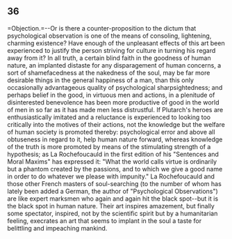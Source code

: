 ## 36

=Objection.=--Or is there a counter-proposition to the dictum that
psychological observation is one of the means of consoling, lightening,
charming existence? Have enough of the unpleasant effects of this art
been experienced to justify the person striving for culture in turning
his regard away from it? In all truth, a certain blind faith in the
goodness of human nature, an implanted distaste for any disparagement of
human concerns, a sort of shamefacedness at the nakedness of the soul,
may be far more desirable things in the general happiness of a man, than
this only occasionally advantageous quality of psychological
sharpsightedness; and perhaps belief in the good, in virtuous men and
actions, in a plenitude of disinterested benevolence has been more
productive of good in the world of men in so far as it has made men less
distrustful. If Plutarch's heroes are enthusiastically imitated and a
reluctance is experienced to looking too critically into the motives of
their actions, not the knowledge but the welfare of human society is
promoted thereby: psychological error and above all obtuseness in regard
to it, help human nature forward, whereas knowledge of the truth is more
promoted by means of the stimulating strength of a hypothesis; as La
Rochefoucauld in the first edition of his "Sentences and Moral Maxims"
has expressed it: "What the world calls virtue is ordinarily but a
phantom created by the passions, and to which we give a good name in
order to do whatever we please with impunity." La Rochefoucauld and
those other French masters of soul-searching (to the number of whom has
lately been added a German, the author of "Psychological Observations")
are like expert marksmen who again and again hit the black spot--but it
is the black spot in human nature. Their art inspires amazement, but
finally some spectator, inspired, not by the scientific spirit but by a
humanitarian feeling, execrates an art that seems to implant in the soul
a taste for belittling and impeaching mankind.


